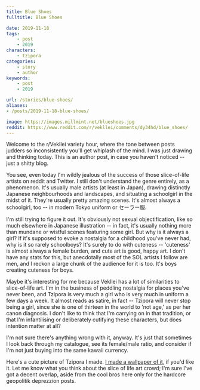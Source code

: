 ```yaml
---
title: Blue Shoes
fulltitle: Blue Shoes

date: 2019-11-18
tags:
    - post
    - 2019
characters:
    - tzipora
categories:
    - story
    - author
keywords:
    - post
    - 2019

url: /stories/blue-shoes/
aliases:
- /posts/2019-11-18-blue-shoes/

image: https://images.millmint.net/blueshoes.jpg
reddit: https://www.reddit.com/r/vekllei/comments/dy34hd/blue_shoes/
---
```


Welcome to the r/Vekllei variety hour, where the tone between posts judders so inconsistently you'll get whiplash of the mind. I was just drawing and thinking today. This is an author post, in case you haven't noticed -- just a shitty blog.

You see, even today I'm wildly jealous of the success of those slice-of-life artists on reddit and Twitter. I still don't understand the genre entirely, as a phenomenon. It's usually male artists (at least in Japan), drawing distinctly Japanese neighbourhoods and landscapes, and situating a schoolgirl in the midst of it. They're usually pretty amazing scenes. It's almost always a schoolgirl, too -- in modern Tokyo uniform or セーラー服.

I'm still trying to figure it out. It's obviously not sexual objectification, like so much elsewhere in Japanese illustration -- in fact, it's usually nothing more than mundane or wistful scenes featuring some girl. But why is it always a girl? If it's supposed to evoke a nostalgia for a childhood you've never had, why is it so rarely schoolboys? It's surely to do with cuteness -- 'cuteness' is almost always a female burden, and cute art is good, happy art. I don't have any stats for this, but anecdotally most of the SOL artists I follow are men, and I reckon a large chunk of the audience for it is too. It's boys creating cuteness for boys.

Maybe it's interesting for me because Vekllei has a lot of similarities to slice-of-life art. I'm in the business of peddling nostalgia for places you've never been, and Tzipora is very much a girl who is very much in uniform a few days a week. It almost reads as satire, in fact -- Tzipora will never stop being a girl, since she is one of thirteen in the world to 'not age,' as per her canon diagnosis. I don't like to think that I'm carrying on in that tradition, or that I'm infantilising or deliberately cutifying these characters, but does intention matter at all?

I'm not sure there's anything wrong with it, anyway. It's just that sometimes I look back through my catalogue, see its female/male ratio, and consider if I'm not just buying into the same kawaii currency.

Here's a cute picture of Tzipora I made. [I made a wallpaper of it](https://imgur.com/TiBF1xe), if you'd like it. Let me know what you think about the slice of life art crowd; I'm sure I've got a decent overlap, aside from the cool bros here only for the hardcore geopolitik deprezzion posts.

